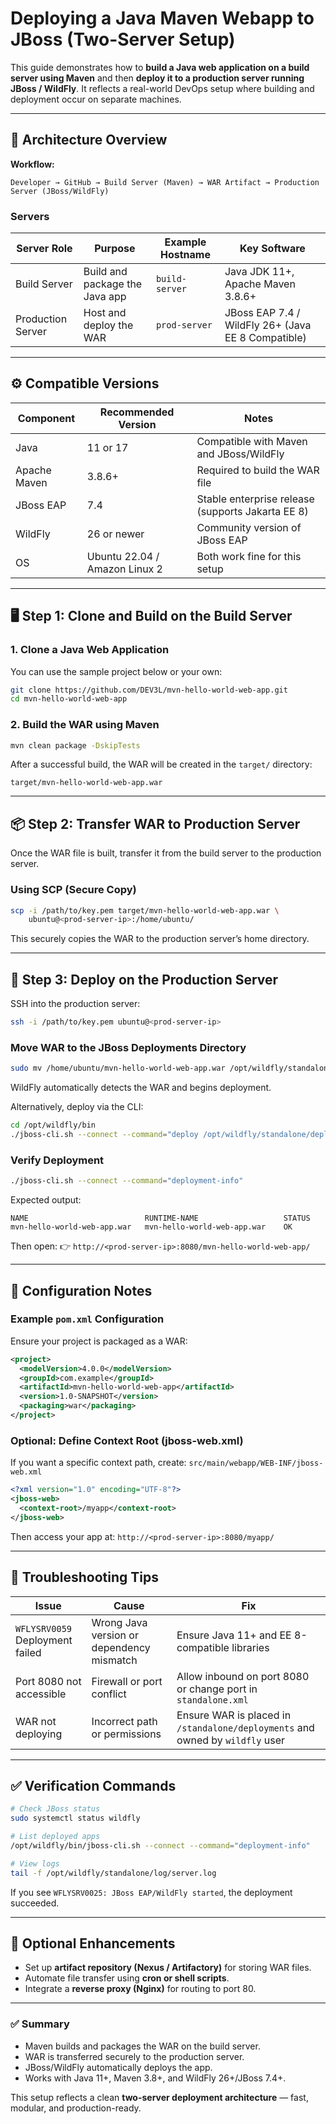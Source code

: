 # Deploying a Java Maven Webapp to JBoss (Two-Server Setup)

This guide demonstrates how to **build a Java web application on a build server using Maven** and then **deploy it to a production server running JBoss / WildFly**. It reflects a real-world DevOps setup where building and deployment occur on separate machines.

---

## 🧩 Architecture Overview

**Workflow:**
```
Developer → GitHub → Build Server (Maven) → WAR Artifact → Production Server (JBoss/WildFly)
```

### Servers

| Server Role | Purpose | Example Hostname | Key Software |
|--------------|----------|------------------|---------------|
| Build Server | Build and package the Java app | `build-server` | Java JDK 11+, Apache Maven 3.8.6+ |
| Production Server | Host and deploy the WAR | `prod-server` | JBoss EAP 7.4 / WildFly 26+ (Java EE 8 Compatible) |

---

## ⚙️ Compatible Versions

| Component | Recommended Version | Notes |
|------------|----------------------|--------|
| Java | 11 or 17 | Compatible with Maven and JBoss/WildFly |
| Apache Maven | 3.8.6+ | Required to build the WAR file |
| JBoss EAP | 7.4 | Stable enterprise release (supports Jakarta EE 8) |
| WildFly | 26 or newer | Community version of JBoss EAP |
| OS | Ubuntu 22.04 / Amazon Linux 2 | Both work fine for this setup |

---

## 🖥️ Step 1: Clone and Build on the Build Server

### 1. Clone a Java Web Application
You can use the sample project below or your own:

```bash
git clone https://github.com/DEV3L/mvn-hello-world-web-app.git
cd mvn-hello-world-web-app
```

### 2. Build the WAR using Maven
```bash
mvn clean package -DskipTests
```

After a successful build, the WAR will be created in the `target/` directory:
```
target/mvn-hello-world-web-app.war
```

---

## 📦 Step 2: Transfer WAR to Production Server

Once the WAR file is built, transfer it from the build server to the production server.

### Using SCP (Secure Copy)
```bash
scp -i /path/to/key.pem target/mvn-hello-world-web-app.war \
    ubuntu@<prod-server-ip>:/home/ubuntu/
```

This securely copies the WAR to the production server’s home directory.

---

## 🚀 Step 3: Deploy on the Production Server

SSH into the production server:
```bash
ssh -i /path/to/key.pem ubuntu@<prod-server-ip>
```

### Move WAR to the JBoss Deployments Directory
```bash
sudo mv /home/ubuntu/mvn-hello-world-web-app.war /opt/wildfly/standalone/deployments/
```

WildFly automatically detects the WAR and begins deployment.

Alternatively, deploy via the CLI:
```bash
cd /opt/wildfly/bin
./jboss-cli.sh --connect --command="deploy /opt/wildfly/standalone/deployments/mvn-hello-world-web-app.war --force"
```

### Verify Deployment
```bash
./jboss-cli.sh --connect --command="deployment-info"
```
Expected output:
```
NAME                          RUNTIME-NAME                   STATUS
mvn-hello-world-web-app.war   mvn-hello-world-web-app.war    OK
```

Then open:
👉 `http://<prod-server-ip>:8080/mvn-hello-world-web-app/`

---

## 🧾 Configuration Notes

### Example `pom.xml` Configuration
Ensure your project is packaged as a WAR:
```xml
<project>
  <modelVersion>4.0.0</modelVersion>
  <groupId>com.example</groupId>
  <artifactId>mvn-hello-world-web-app</artifactId>
  <version>1.0-SNAPSHOT</version>
  <packaging>war</packaging>
</project>
```

### Optional: Define Context Root (jboss-web.xml)
If you want a specific context path, create:
`src/main/webapp/WEB-INF/jboss-web.xml`

```xml
<?xml version="1.0" encoding="UTF-8"?>
<jboss-web>
  <context-root>/myapp</context-root>
</jboss-web>
```

Then access your app at: `http://<prod-server-ip>:8080/myapp/`

---

## 🧠 Troubleshooting Tips

| Issue | Cause | Fix |
|--------|--------|-----|
| `WFLYSRV0059` Deployment failed | Wrong Java version or dependency mismatch | Ensure Java 11+ and EE 8-compatible libraries |
| Port 8080 not accessible | Firewall or port conflict | Allow inbound on port 8080 or change port in `standalone.xml` |
| WAR not deploying | Incorrect path or permissions | Ensure WAR is placed in `/standalone/deployments` and owned by `wildfly` user |

---

## ✅ Verification Commands
```bash
# Check JBoss status
sudo systemctl status wildfly

# List deployed apps
/opt/wildfly/bin/jboss-cli.sh --connect --command="deployment-info"

# View logs
tail -f /opt/wildfly/standalone/log/server.log
```

If you see `WFLYSRV0025: JBoss EAP/WildFly started`, the deployment succeeded.

---

## 🧰 Optional Enhancements
- Set up **artifact repository (Nexus / Artifactory)** for storing WAR files.
- Automate file transfer using **cron or shell scripts**.
- Integrate a **reverse proxy (Nginx)** for routing to port 80.

---

### ✅ Summary
- Maven builds and packages the WAR on the build server.
- WAR is transferred securely to the production server.
- JBoss/WildFly automatically deploys the app.
- Works with Java 11+, Maven 3.8+, and WildFly 26+/JBoss 7.4+.

This setup reflects a clean **two-server deployment architecture** — fast, modular, and production-ready.

